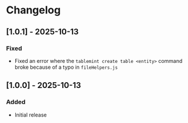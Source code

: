 # Changelog

## [1.0.1] - 2025-10-13
### Fixed
- Fixed an error where the `tablemint create table <entity>` command broke because of a typo in `fileHelpers.js`

## [1.0.0] - 2025-10-13
### Added
- Initial release
